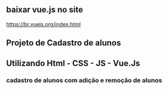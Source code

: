 ## baixar vue.js  no site 
https://br.vuejs.org/index.html

## Projeto de Cadastro de alunos 
## Utilizando Html - CSS - JS - Vue.Js
### cadastro de alunos com adição e remoção de alunos